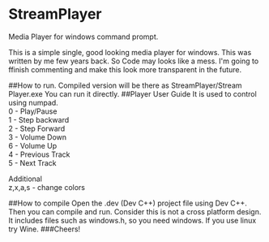 # StreamPlayer
Media Player for windows command prompt.

This is a simple single, good looking media player for windows. This was written by me few years back. So Code may looks like a mess. I'm going to ffinish commenting and make this look more transparent in the future.

##How to run.
Compiled version will be there as StreamPlayer/Stream Player.exe 
You can run it directly. 
##Player User Guide
It is used to control using numpad.<br/>
0 - Play/Pause<br/>
1 - Step backward<br/>
2 - Step Forward<br/>
3 - Volume Down<br/>
6 - Volume Up<br/>
4 - Previous Track<br/>
5 - Next Track<br/>

Additional <br/>
z,x,a,s - change colors <br/>

##How to compile
Open the .dev (Dev C++) project file using Dev C++. Then you can compile and run. 
Consider this is not a cross platform design. It includes files such as windows.h, so you need windows. 
If you use linux try Wine. 
###Cheers!


